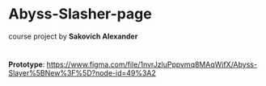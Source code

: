 # Abyss-Slasher-page
course project by <b>Sakovich Alexander</b>
#
<b>Prototype</b>: https://www.figma.com/file/1nvrJzluPppvmq8MAqWifX/Abyss-Slayer%5BNew%3F%5D?node-id=49%3A2
#
